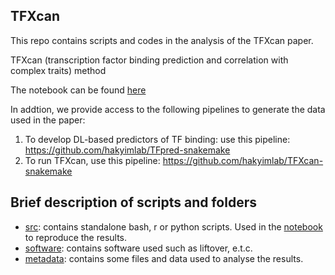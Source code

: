 ## TFXcan


This repo contains scripts and codes in the analysis of the TFXcan paper.

TFXcan (transcription factor binding prediction and correlation with complex traits) method

The notebook can be found [here](./notebooks/recreateEnpactResults.qmd)

In addtion, we provide access to the following pipelines to generate the data used in the paper:
1. To develop DL-based predictors of TF binding: use this pipeline: https://github.com/hakyimlab/TFpred-snakemake
2. To run TFXcan, use this pipeline: https://github.com/hakyimlab/TFXcan-snakemake


## Brief description of scripts and folders
- [src](./src/): contains standalone bash, r or python scripts. Used in the [notebook](./notebooks/recreateEnpactResults.qmd) to reproduce the results.
- [software](./software/): contains software used such as liftover, e.t.c.
- [metadata](./metadata/): contains some files and data used to analyse the results.
